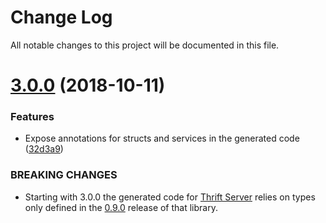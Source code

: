 # Change Log

All notable changes to this project will be documented in this file.

<a name="3.0.0"></a>
# [3.0.0](https://github.com/creditkarma/thrift-typescript/compare/v2.0.8...v3.0.0) (2018-10-11)

### Features

* Expose annotations for structs and services in the generated code ([32d3a9](https://github.com/creditkarma/thrift-typescript/commit/32d3a9966e1122db5c8068d8f3b9cec440ae04a9))

### BREAKING CHANGES

* Starting with 3.0.0 the generated code for [Thrift Server](https://github.com/creditkarma/thrift-server) relies on types only defined in the [0.9.0](https://github.com/creditkarma/thrift-server/tree/v0.9.0) release of that library.
